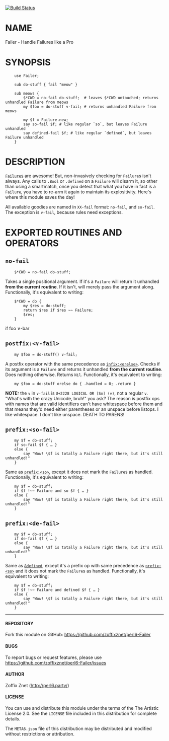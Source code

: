 [![Build Status](https://travis-ci.org/zoffixznet/perl6-Failer.svg)](https://travis-ci.org/zoffixznet/perl6-Failer)

# NAME

Failer - Handle Failures like a Pro

# SYNOPSIS

```perl6
    use Failer;

    sub do-stuff { fail "meow" }

    sub meows {
        $*CWD = no-fail do-stuff;  # leaves $*CWD untouched; returns unhandled Failure from meows
        my $foo = do-stuff ∨-fail; # returns unhandled Failure from meows

        my $f = Failure.new;
        say so-fail $f; # like regular `so`, but leaves Failure unhandled
        say defined-fail $f; # like regular `defined`, but leaves Failure unhandled
    }
```

# DESCRIPTION

[`Failure`s](http://docs.perl6.org/type/Failure) are awesome! But,
non-invasively checking for `Failure`s isn't always. Any calls to `.Bool` or
`.defined` on a `Failure` will disarm it, so other than using a
smartmatch, once you detect that what you have in fact is a
`Failure`, you have to re-arm it again to maintain its explositivity.
Here's where this module saves the day!

All available goodies are named in `XX-fail` format: `no-fail`, and `so-fail`.
The exception is `∨-fail`, because rules need exceptions.

# EXPORTED ROUTINES AND OPERATORS

## `no-fail`

```perl6
    $*CWD = no-fail do-stuff;
```

Takes a single positional argument. If it's a `Failure` will return it unhandled **from the current routine**. If it isn't, will merely pass the argument along.
Functionally, it's equivalent to writing:

```perl6
    $*CWD = do {
        my $res = do-stuff;
        return $res if $res ~~ Failure;
        $res;
    }
```

if foo ∨-bar

## `postfix:<∨-fail>`

```perl6
    my $foo = do-stuff() ∨-fail;
```

A postfix operator with the same precedence as
[`infix:<orelse>`](https://docs.perl6.org/routine/orelse). Checks if its argument is a `Failure` and returns it unhandled **from the current
routine**. Does nothing otherwise. Returns `Nil`.
Functionally, it's equivalent to writing:

```perl6
    my $foo = do-stuff orelse do { .handled = 0; .return }
```

**NOTE:** the `∨` in `∨-fail` is `U+2228 LOGICAL OR [Sm] (∨)`, not a regular
`v`. "What's with the crazy Unicode, bruh!" you ask? The reason is postfix ops
with names that are valid identifiers can't have whitespace before them and
that means they'd need either parentheses or an unspace before listops. I like
whitespace. I don't like unspace. DEATH TO PARENS!

## `prefix:<so-fail>`

```perl6
    my $f = do-stuff;
    if so-fail $f { … }
    else {
        say "Wow! \$f is totally a Failure right there, but it's still unhandled!"
    }
```

Same as [`prefix:<so>`](https://docs.perl6.org/routine/so), except it does not
mark the `Failure`s as handled.
Functionally, it's equivalent to writing:

```perl6
    my $f = do-stuff;
    if $f !~~ Failure and so $f { … }
    else {
        say "Wow! \$f is totally a Failure right there, but it's still unhandled!"
    }
```

## `prefix:<de-fail>`

```perl6
    my $f = do-stuff;
    if de-fail $f { … }
    else {
        say "Wow! \$f is totally a Failure right there, but it's still unhandled!"
    }
```

Same as [`&defined`](https://docs.perl6.org/routine/defined), except it's a
prefix op with same precedence as
[`prefix:<so>`](https://docs.perl6.org/routine/so) and it does not mark the
`Failure`s as handled. Functionally, it's equivalent to writing:

```perl6
    my $f = do-stuff;
    if $f !~~ Failure and defined $f { … }
    else {
        say "Wow! \$f is totally a Failure right there, but it's still unhandled!"
    }
```

----

#### REPOSITORY

Fork this module on GitHub:
https://github.com/zoffixznet/perl6-Failer

#### BUGS

To report bugs or request features, please use
https://github.com/zoffixznet/perl6-Failer/issues

#### AUTHOR

Zoffix Znet (http://perl6.party/)

#### LICENSE

You can use and distribute this module under the terms of the
The Artistic License 2.0. See the `LICENSE` file included in this
distribution for complete details.

The `META6.json` file of this distribution may be distributed and modified
without restrictions or attribution.
